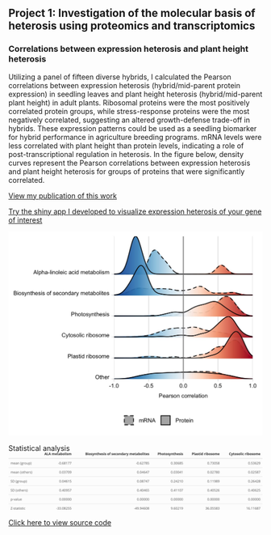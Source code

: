 ## Project 1: Investigation of the molecular basis of heterosis using proteomics and transcriptomics

### Correlations between expression heterosis and plant height heterosis

Utilizing a panel of fifteen diverse hybrids, I calculated the Pearson correlations between expression heterosis (hybrid/mid-parent protein expression) in seedling leaves and plant height heterosis (hybrid/mid-parent plant height) in adult plants. Ribosomal proteins were the most positively correlated protein groups, while stress-response proteins were the most negatively correlated, suggesting an altered growth-defense trade-off in hybrids. These expression patterns could be used as a seedling biomarker for hybrid performance in agriculture breeding programs. mRNA levels were less correlated with plant height than protein levels, indicating a role of post-transcriptional regulation in heterosis. In the figure below, density curves represent the Pearson correlations between expression heterosis and plant height heterosis for groups of proteins that were significantly correlated.

<a href="https://www.pnas.org/doi/abs/10.1073/pnas.2109332118" target="_blank">View my publication of this work</a>

<a href="https://devonbirdseye.shinyapps.io/ExpressionViewer" target="_blank">Try the shiny app I developed to visualize expression heterosis of your gene of interest</a>

<img src="correlations.jpg?raw=true"/>

Statistical analysis
<img src="CorStats.png?raw=true"/>

<a href="/correlationsrmd.html" target="_blank">Click here to view source code</a>
